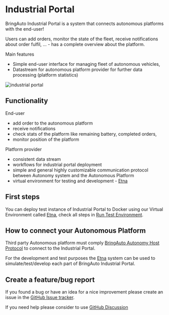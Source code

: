 
# Industrial Portal

BringAuto Industrial Portal is a system that connects autonomous platforms with the end-user!

Users can add orders, monitor the state of the fleet, receive notifications about order fulfil, ... - has a complete overview about the platform.

Main features

- Simple end-user interface for managing fleet of autonomous vehicles,
- Datastream for autonomous platform provider for further data processing (platform statistics)

![industrial portal](./doc/gif/Main_IndustrialPortal.gif)

## Functionality

End-user

- add order to the autonomous platform
- receive notifications
- check stats of the platform like remaining battery, completed orders,
- monitor position of the platform

Platform provider

- consistent data stream
- workflows for industrial portal deployment
- simple and general highly customizable communication protocol between Autonomy system and the Autonomous Platform
- virtual environment for testing and development - [Etna]

## First steps

You can deploy test instance of Industrial Portal
to Docker using our Virtual Environment called [Etna], check all steps in [Run Test Environment].

## How to connect your Autonomous Platform

Third party Autonomous platform must comply [BringAuto Autonomy Host Protocol]
to connect to the Industrial Portal.

For the development and test purposes the [Etna] system can be used to
simulate/test/develop each part of BringAuto Industrial Portal.

## Create a feature/bug report

If you found a bug or have an idea for a nice improvement please
create an issue in the [GitHub Issue tracker].

If you need help please consider to use [GitHub Discussion]

[Etna]: https://github.com/bringauto/etna
[Run Test Environment]: ./doc/RunTestEnvironment.md
[GitHub Issue tracker]: https://github.com/bringauto/industrial-portal/issues
[GitHub Discussion]: https://github.com/bringauto/industrial-portal/discussions
[BringAuto Autonomy Host Protocol]: https://drive.google.com/drive/folders/1ZE9VRs86QtP6GqTJBl6vRJLmkh1lTEc5

